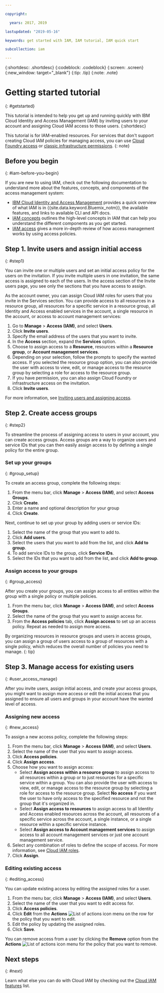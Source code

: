 ```yaml
---

copyright:

  years: 2017, 2019

lastupdated: "2019-05-16"

keywords: get started with IAM, IAM tutorial, IAM quick start

subcollection: iam

---
```


{:shortdesc: .shortdesc}
{:codeblock: .codeblock}
{:screen: .screen}
{:new_window: target="_blank"}
{:tip: .tip}
{:note: .note}

# Getting started tutorial
{: #getstarted}

This tutorial is intended to help you get up and running quickly with IBM Cloud Identity and Access Management (IAM) by inviting users to your account and assigning Cloud IAM access to those users.
{:shortdesc}

This tutorial is for IAM-enabled resources. For services that don't support creating Cloud IAM policies for managing access, you can use [Cloud Foundry access](/docs/iam?topic=iam-cfaccess#cfaccess) or [classic infrastructure permissions](/docs/iam?topic=iam-infrapermission#infrapermission).
{: note}

## Before you begin
{: #iam-before-you-begin}

If you are new to using IAM, check out the following documentation to understand more about the features, concepts, and components of the access management system:

* [IBM Cloud Identity and Access Management](/docs/iam?topic=iam-iamoverview) provides a quick overview of what IAM is in {{site.data.keyword.Bluemix_notm}}, the available features, and links to available CLI and API docs.
* [IAM concepts](/docs/iam?topic=iam-iamconcepts) outlines the high-level concepts in IAM that can help you understand the different components as you get started.
* [IAM access](/docs/iam?topic=iam-userroles) gives a more in-depth review of how access management works by using access policies.


## Step 1. Invite users and assign initial access
{: #step1}

You can invite one or multiple users and set an initial access policy for the users on the invitation. If you invite multiple users in one invitation, the same access is assigned to each of the users. In the access section of the Invite users page, you see only the sections that you have access to assign.

As the account owner, you can assign Cloud IAM roles for users that you invite in the Services section. You can provide access to all resources in a resource group, all resources for a specific service in a resource group, all Identity and Access enabled services in the account, a single resource in the account, or access to account management services:

1. Go to **Manage** &gt; **Access (IAM)**, and select **Users**.
2. Click **Invite users**.
3. Specify the email address of the users that you want to invite.
4. In the **Access** section, expand the **Services** option.
5. Choose to assign access to a **Resource**, resources within a **Resource group**, or **Account management services**.
6. Depending on your selection, follow the prompts to specify the wanted access. If you selected the resource group option, you can also provide the user with access to view, edit, or manage access to the resource group by selecting a role for access to the resource group.
7. If you have permission, you can also assign Cloud Foundry or infrastructure access on the invitation.
8. Click **Invite users**.

For more information, see [Inviting users and assigning access](/docs/iam?topic=iam-iamuserinv#iamuserinv).

## Step 2. Create access groups
{: #step2}

To streamline the process of assigning access to users in your account, you can create access groups. Access groups are a way to organize users and service IDs that you can then easily assign access to by defining a single policy for the entire group.

### Set up your groups
{: #group_setup}

To create an access group, complete the following steps:

1. From the menu bar, click **Manage** &gt; **Access (IAM)**, and select **Access Groups**.
2. Click **Create**.
3. Enter a name and optional description for your group
4. Click **Create**.

Next, continue to set up your group by adding users or service IDs:

1. Select the name of the group that you want to add to.
2. Click **Add users**.
3. Select the users that you want to add from the list, and click **Add to group**.
4. To add service IDs to the group, click **Service IDs**.
5. Select the IDs that you want to add from the list, and click **Add to group**.

### Assign access to your groups
{: #group_access}

After you create your groups, you can assign access to all entities within the group with a single policy or multiple policies.

1. From the menu bar, click **Manage** &gt; **Access (IAM)**, and select **Access Groups**.
2. Select the name of the group that you want to assign access for.
3. From the **Access policies** tab, click **Assign access** to set up an access policy. Repeat as needed to assign more access.

By organizing resources in resource groups and users in access groups, you can assign a group of users access to a group of resources with a single policy, which reduces the overall number of policies you need to manage.
{: tip}


## Step 3. Manage access for existing users
{: #user_access_manage}

After you invite users, assign initial access, and create your access groups, you might want to assign more access or edit the initial access that you assigned to ensure all users and groups in your account have the wanted level of access.

### Assigning new access
{: #new_access}

To assign a new access policy, complete the following steps:

1. From the menu bar, click **Manage** &gt; **Access (IAM)**, and select **Users**.
2. Select the name of the user that you want to assign access.
3. Click **Access policies**.
4. Click **Assign access**.
5. Choose how you want to assign access:
    * Select **Assign access within a resource group** to assign access to all resources within a group or to just resources for a specific service within a group. You can also provide the user with access to view, edit, or manage access to the resource group by selecting a role for access to the resource group. Select **No access** if you want the user to have only access to the specified resource and not the group that it's organized in.
    * Select **Assign access to resources** to assign access to all Identity and Access enabled resources across the account, all resources of a specific service across the account, a single instance, or a single resource within a specific service instance.
    * Select **Assign access to Account management services** to assign access to all account management services or just one account management service.
5. Select any combination of roles to define the scope of access. For more information, see [Cloud IAM roles](/docs/iam?topic=iam-iamusermanrol#iamusermanrol).
6. Click **Assign**.


### Editing existing access
{: #editing_access}

You can update existing access by editing the assigned roles for a user.

1. From the menu bar, click **Manage** &gt; **Access (IAM)**, and select **Users**.
2. Select the name of the user that you want to edit access for.
3. Click **Access policies**.
4. Click **Edit** from the **Actions** ![List of actions icon](../icons/action-menu-icon.svg) menu on the row for the policy that you want to edit.
4. Edit the policy by updating the assigned roles.
5. Click **Save**.

You can remove access from a user by clicking the **Remove** option from the **Actions** ![List of actions icon](../icons/action-menu-icon.svg) menu for the policy that you want to remove.

## Next steps
{: #next}

Learn what else you can do with Cloud IAM by checking out the [Cloud IAM features](/docs/iam?topic=iam-features#features) list.
